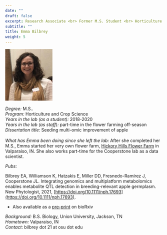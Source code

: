 ```yaml
---
date: ""
draft: false
excerpt: Research Associate <br> Former M.S. Student <br> Horticulture & Crop Science
subtitle: ""
title: Emma Bilbrey
weight: 5
---
```


<p align="left"> 
<img src=featured.jpg width="30%" alt="photo of emma bilbrey">
</p>

*Degree:* M.S.. <br>
*Program:* Horticulture and Crop Science <br>
*Years in the lab (as a student):* 2018-2020 <br>
*Years in the lab (as staff):* part-time in the flower farming off-season
*Dissertation title:* Seeding multi-omic improvement of apple
<br> <br>
*What has Emma been doing since she left the lab:* After she completed her M.S., Emma started her very own flower farm, [Hickory Hills Flower Farm](https://www.instagram.com/hickoryhillsflowerfarm/?hl=en) in Valparaiso, IN. She also works part-time for the Cooperstone lab as a data scientist. <br>

*Pubs:*

Bilbrey EA, Williamson K, Hatzakis E, Miller DD, Fresnedo-Ramírez J, Cooperstone JL.  Integrating genomics and multiplatform metabolomics enables metabolite QTL detection in breeding-relevant apple germplasm.  New Phytologist, 2021, [https://doi.org/10.1111/nph.17693](https://doi.org/10.1111/nph.17693).
- Also available as a [pre-print](https://www.biorxiv.org/content/10.1101/2021.02.18.431481v1) on bioRxiv

*Background:* B.S. Biology, Union University, Jackson, TN <br>
*Hometown:* Valparaiso, IN <br>
*Contact*: bilbrey dot 21 at osu dot edu